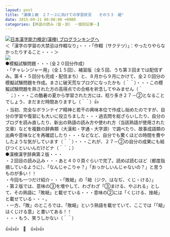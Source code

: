 ```yaml
---
layout: post
title: "漢検１級　２７－②に向けての学習状況　　その５３　衄"
date: 2015-09-21 00:00:00 +0900
categories: [熟語の読み（音・訓）　－個別記事－]
---
```


[![](/syuusyuu9701/assets/images/漢検１級-２７－②に向けての学習状況-その５３-衄-br_c_3028_1.gif)](http://blog.with2.net/link.php?1659096:3028 "日本漢字能力検定(漢検) ブログランキングへ")[日本漢字能力検定(漢検) ブログランキングへ](http://blog.with2.net/link.php?1659096:3028)  
＜「漢字の学習の大禁忌は作輟なり」・・・「作輟（サクテツ）」：やったりやらなかったりすること・・・＞  
![](/syuusyuu9701/assets/images/漢検１級-２７－②に向けての学習状況-その５３-衄-580a276ba5f4e073643cb16bcc9a1d2d.jpg)  
●模擬試験問題・・・（全２０回分作成）  
・「チャレンジャー用」（全１５回）、補習版（全５回、うち第３回までは配信ずみ。第４・５回分も完成・配信まち）と、８月から９月にかけて、全２０回分の模擬試験問題を作成。まさに破天荒なブログになったかも（＾＾）・・・この模擬試験問題を熟された方の高得点での合格を祈念してやみません（＾＾；）・・・この酷暑の夏から学習された方には、稔り多き２７－②となることでしょう、まだまだ時間ありますし（＾＾）👍  
・当初、完全なボランテイア精神と若干の興味本位で作成し始めたのですが、自分の学習や復習にも大いに役立ちました・・・過去問を総ざらいしたり、自分のブログを読み直したり、新出の熟語の読み方や使われ方（当該熟語が使用された文章）などを複数の辞典類（大漢和・字通・大字源）で調べたり、故事成語類の出典や意味などを再確認したり・・・などなど、自分でも驚くほどの時間を費やしたような気がしています（＾＾）・・・これが、２７－②の自分の成果にも結びつくといいんだけどナ（＾＾；）  
●漢検漢字辞典第２版・・・  
・２回目の読み込み・・・あと４００頁ぐらいで完了。読めば読むほど（都度指摘しているように）、「なんじゃこりゃ？」「おっかしいんじゃないの？」と思うものが多い！！  
・今回も一つだけ紹介・・・「敗衄」の「衄（ジク、はなぢ、くじ・ける）」  
・第２版では、意味の③を増やして、わざわざ「③まける、やぶれる」として、その熟語に「敗衄」と載せている・・・意味の②には「くじける、挫衄」と載せている・・・。  
・一方、「敗」のところでは、「敗衄」という熟語を載せていて、ここでは「「衄」はくじける意」と書いてある！！  
・・・もう、笑うしかない（＾＾）  
  
👍👍👍　🐑　👍👍👍  
  
  